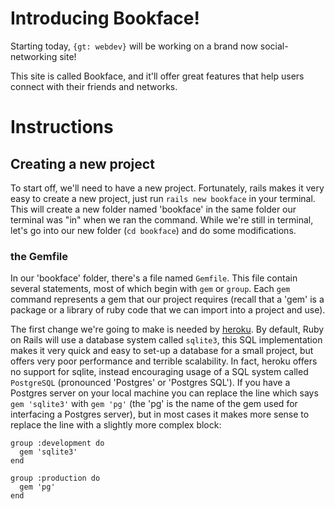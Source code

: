 Introducing Bookface!
=====================

Starting today, `{gt: webdev}` will be working on a brand now social-networking 
site!

This site is called Bookface, and it'll offer great features that help users
connect with their friends and networks.

# Instructions

## Creating a new project

To start off, we'll need to have a new project. Fortunately, rails makes it 
very easy to create a new project, just run `rails new bookface` in your
terminal. This will create a new folder named 'bookface' in the same folder
our terminal was "in" when we ran the command. While we're still in terminal,
let's go into our new folder (`cd bookface`) and do some modifications.

### the Gemfile

In our 'bookface' folder, there's a file named `Gemfile`. This file contain
several statements, most of which begin with `gem` or `group`. Each `gem` 
command represents a gem that our project requires (recall that a 'gem' is
a package or a library of ruby code that we can import into a project and use).

The first change we're going to make is needed by [heroku](http://heroku.com).
By default, Ruby on Rails will use a database system called `sqlite3`, this
SQL implementation makes it very quick and easy to set-up a database for a
small project, but offers very poor performance and terrible scalability.
In fact, heroku offers no support for sqlite, instead encouraging usage of
a SQL system called `PostgreSQL` (pronounced 'Postgres' or 'Postgres SQL').
If you have a Postgres server on your local machine you can replace the line
which says `gem 'sqlite3'` with `gem 'pg'` (the 'pg' is the name of the gem
used for interfacing a Postgres server), but in most cases it makes more sense
to replace the line with a slightly more complex block:

    group :development do
      gem 'sqlite3'
    end

    group :production do
      gem 'pg'
    end



